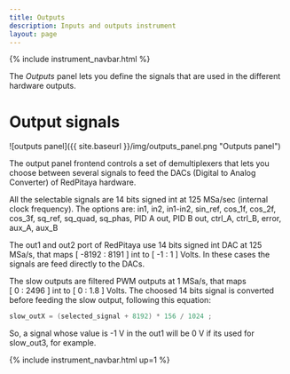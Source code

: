```yaml
---
title: Outputs
description: Inputs and outputs instrument
layout: page
---
```


{% include instrument_navbar.html %}


The *Outputs* panel lets you define the signals that are used in
the different hardware outputs.

#  Output signals


![outputs panel]({{ site.baseurl }}/img/outputs_panel.png "Outputs panel")

The output panel frontend controls a set of demultiplexers that lets you choose between
several signals to feed the DACs (Digital to Analog Converter) of RedPitaya hardware.

All the selectable signals are 14 bits signed int at 125 MSa/sec (internal clock frequency). The options are:
in1, in2, in1-in2, sin_ref, cos_1f, cos_2f, cos_3f, sq_ref, sq_quad, sq_phas, PID A out,  PID B out, ctrl_A, ctrl_B, error, aux_A, aux_B

The out1 and out2 port of RedPitaya use 14 bits signed int DAC at 125 MSa/s, that maps [&nbsp;-8192&nbsp;:&nbsp;8191&nbsp;] int to [&nbsp;-1&nbsp;:&nbsp;1&nbsp;] Volts. In these cases the signals are
feed directly to the DACs.

The slow outputs are filtered PWM outputs at 1 MSa/s, that maps [&nbsp;0&nbsp;:&nbsp;2496&nbsp;] int to [&nbsp;0&nbsp;:&nbsp;1.8&nbsp;] Volts.
The choosed 14 bits signal is converted before feeding the slow output, following this equation:

```C
slow_outX = (selected_signal + 8192) * 156 / 1024 ;
```

So, a signal whose value is -1 V in the out1 will be 0 V if its used for slow_out3, for example.


{% include instrument_navbar.html up=1 %}
